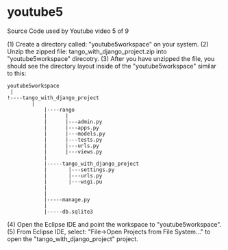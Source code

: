 # youtube5
Source Code used by Youtube video 5 of 9

(1) Create a directory called: "youtube5workspace" on your system. 
(2) Unzip the zipped file: tango_with_django_project.zip into "youtube5workspace" direcotry.
(3) After you have unzipped the file, you should see the directory layout inside of the "youtube5workspace" similar to this:

	youtube5workspace
	 |
    !----tango_with_django_project
            |
				|----rango
				|      |
				|      |---admin.py
				|      |---apps.py
				|      |---models.py
				|      |---tests.py
				|      |---urls.py
				|      |---views.py
				|
				|-----tango_with_django_project
				|       |---settings.py
				|       |---urls.py
				|       |---wsgi.pu
				|
				|
				|-----manage.py
				|        
				|-----db.sqlite3
				
(4) Open the Eclipse IDE and point the workspace to "youtube5workspace".
(5) From Eclipse IDE, select: "File->Open Projects from File System..." to open the "tango_with_django_project" project.

